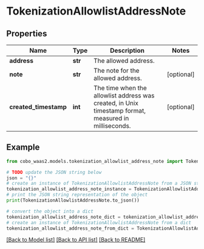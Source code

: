# TokenizationAllowlistAddressNote


## Properties

Name | Type | Description | Notes
------------ | ------------- | ------------- | -------------
**address** | **str** | The allowed address. | 
**note** | **str** | The note for the allowed address. | [optional] 
**created_timestamp** | **int** | The time when the allowlist address was created, in Unix timestamp format, measured in milliseconds. | [optional] 

## Example

```python
from cobo_waas2.models.tokenization_allowlist_address_note import TokenizationAllowlistAddressNote

# TODO update the JSON string below
json = "{}"
# create an instance of TokenizationAllowlistAddressNote from a JSON string
tokenization_allowlist_address_note_instance = TokenizationAllowlistAddressNote.from_json(json)
# print the JSON string representation of the object
print(TokenizationAllowlistAddressNote.to_json())

# convert the object into a dict
tokenization_allowlist_address_note_dict = tokenization_allowlist_address_note_instance.to_dict()
# create an instance of TokenizationAllowlistAddressNote from a dict
tokenization_allowlist_address_note_from_dict = TokenizationAllowlistAddressNote.from_dict(tokenization_allowlist_address_note_dict)
```
[[Back to Model list]](../README.md#documentation-for-models) [[Back to API list]](../README.md#documentation-for-api-endpoints) [[Back to README]](../README.md)


